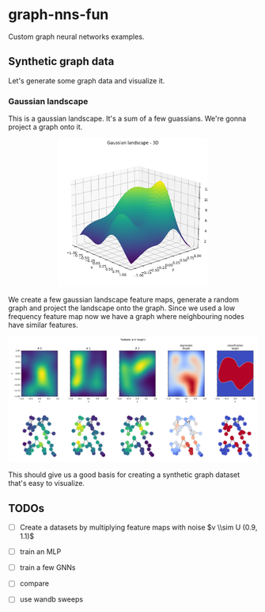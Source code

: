 # graph-nns-fun
Custom graph neural networks examples.

## Synthetic graph data
Let's generate some graph data and visualize it.
### Gaussian landscape

This is a gaussian landscape. It's a sum of a few guassians. We're gonna project a graph onto it.

<p align="center">
  <img src="images/gaussian_landscape_3d.png" height="300">
</p>

We create a few gaussian landscape feature maps, generate a random graph and project the landscape onto the graph. Since we used a low frequency feature map now we have a graph where neighbouring nodes have similar features.

![features and targets](images/features_and_targets.png)

This should give us a good basis for creating a synthetic graph dataset that's easy to visualize.

## TODOs
- [ ] Create a datasets by multiplying feature maps with noise $v \\sim U (0.9, 1.1)$
- [ ] train an MLP
- [ ] train a few GNNs
- [ ] compare
- [ ] use wandb sweeps

